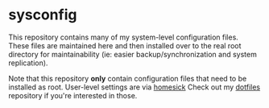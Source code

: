 sysconfig
=========

This repository contains many of my system-level configuration
files.  
These files are maintained here and then installed over to the real root
directory for maintainability (ie: easier backup/synchronization and system
replication).

Note that this repository **only** contain configuration files that need
to be installed as root. User-level settings are via [homesick][homesick]
Check out my [dotfiles][dotfiles] repository if you're interested in those.

[homesick]: https://github.com/technicalpickles/homesick
[dotfiles]: https://git.barrera.io/hobarrera/dotfiles
